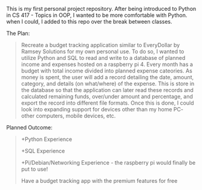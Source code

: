 This is my first personal project repository.
After being introduced to Python in CS 417 - Topics in OOP, I wanted to be more comfortable with Python.
when I could, I added to this repo over the break between classes.

The Plan: 
>Recreate a budget tracking application similar to EveryDollar by Ramsey Solutions for my own personal use.
>To do so, I wanted to utilize Python and SQL to read and write to a database of planned income and expenses hosted on a raspberry pi 4.
>Every month has a budget with total income divided into planned expense cateories. 
>As money is spent, the user will add a record detailing the date, amount, category, and details (on what/where) of the expense.
>This is store in the database so that the application can later read these records and calculated remaining funds, over/under amount and percentage, and export the record into different file formats.
>Once this is done, I could look into expanding support for devices other than my home PC- other computers, mobile devices, etc.

Planned Outcome:
>+Python Experience
>
>+SQL Experience
>
>+Pi/Debian/Networking Experience - the raspberry pi would finally be put to use!
>
>Have a budget tracking app with the premium features for free
